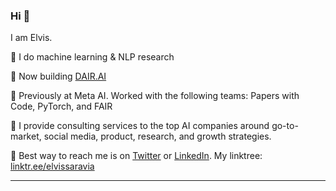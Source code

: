 ### Hi 👋

I am Elvis. 

🔹 I do machine learning & NLP research

🔹 Now building [DAIR.AI](https://github.com/dair-ai)

🔹 Previously at Meta AI. Worked with the following teams: Papers with Code, PyTorch, and FAIR

🔹 I provide consulting services to the top AI companies around go-to-market, social media, product, research, and growth strategies.

🔹 Best way to reach me is on [Twitter](https://twitter.com/omarsar0) or [LinkedIn](https://www.linkedin.com/in/omarsar/). My linktree: [linktr.ee/elvissaravia](linktr.ee/elvissaravia)

---
